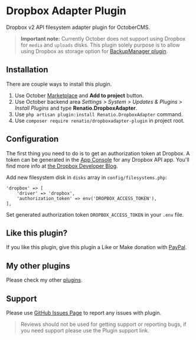 # Dropbox Adapter Plugin

Dropbox v2 API filesystem adapter plugin for OctoberCMS.

> **Important note:** Currently October does not support using Dropbox for `media` and `uploads` disks.
> This plugin solely purpose is to allow using Dropbox as storage option for [BackupManager plugin](https://octobercms.com/plugin/renatio-backupmanager).

## Installation

There are couple ways to install this plugin.

1. Use October [Marketplace](http://octobercms.com/help/site/marketplace) and __Add to project__ button.
2. Use October backend area *Settings > System > Updates & Plugins > Install Plugins* and type __Renatio.DropboxAdapter__.
3. Use `php artisan plugin:install Renatio.DropboxAdapter` command.
4. Use `composer require renatio/dropboxadapter-plugin` in project root.

## Configuration

The first thing you need to do is to get an authorization token at Dropbox. A token can be generated in the [App Console](https://www.dropbox.com/developers/apps) for any Dropbox API app. You'll find more info at [the Dropbox Developer Blog](https://blogs.dropbox.com/developers/2014/05/generate-an-access-token-for-your-own-account/).

Add new filesystem disk in `disks` array in `config/filesystems.php`:

```
'dropbox' => [
    'driver' => 'dropbox',
    'authorization_token' => env('DROPBOX_ACCESS_TOKEN'),
],
```

Set generated authorization token `DROPBOX_ACCESS_TOKEN` in your `.env` file.

## Like this plugin?

If you like this plugin, give this plugin a Like or Make donation with [PayPal](https://www.paypal.me/mplodowski).

## My other plugins

Please check my other [plugins](https://octobercms.com/author/Renatio).

## Support

Please use [GitHub Issues Page](https://github.com/mplodowski/backupmanager-plugin-public/issues) to report any issues
with plugin.

> Reviews should not be used for getting support or reporting bugs, if you need support please use the Plugin support link.
